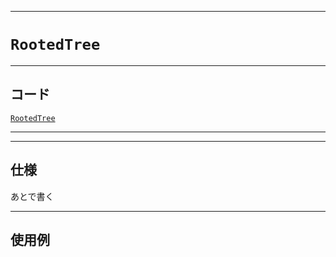 _____

# `RootedTree`

_____

## コード

[`RootedTree`](https://github.com/titanium-22/Library_py/blob/main/Graph/RootedTree.py)
<!-- code=https://github.com/titanium-22/Library_py/blob/main/Graph\RootedTree.py -->

_____


_____

## 仕様

あとで書く

_____

## 使用例

```python
```


